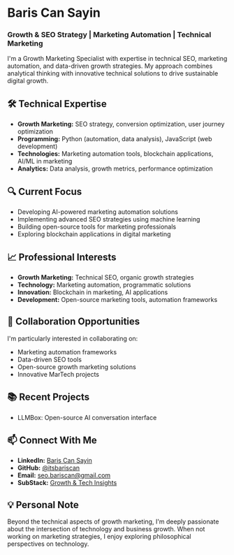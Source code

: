 # Baris Can Sayin
### Growth & SEO Strategy | Marketing Automation | Technical Marketing

I'm a Growth Marketing Specialist with expertise in technical SEO, marketing automation, and data-driven growth strategies. My approach combines analytical thinking with innovative technical solutions to drive sustainable digital growth.

## 🛠️ Technical Expertise

- **Growth Marketing:** SEO strategy, conversion optimization, user journey optimization
- **Programming:** Python (automation, data analysis), JavaScript (web development)
- **Technologies:** Marketing automation tools, blockchain applications, AI/ML in marketing
- **Analytics:** Data analysis, growth metrics, performance optimization

## 🔍 Current Focus

- Developing AI-powered marketing automation solutions
- Implementing advanced SEO strategies using machine learning
- Building open-source tools for marketing professionals
- Exploring blockchain applications in digital marketing

## 📈 Professional Interests

- **Growth Marketing:** Technical SEO, organic growth strategies
- **Technology:** Marketing automation, programmatic solutions
- **Innovation:** Blockchain in marketing, AI applications
- **Development:** Open-source marketing tools, automation frameworks

## 🤝 Collaboration Opportunities

I'm particularly interested in collaborating on:
- Marketing automation frameworks
- Data-driven SEO tools
- Open-source growth marketing solutions
- Innovative MarTech projects

## 📚 Recent Projects

- LLMBox: Open-source AI conversation interface

## 📫 Connect With Me

- **LinkedIn:** [Baris Can Sayin](https://www.linkedin.com/in/bariscansayin/)
- **GitHub:** [@itsbariscan](https://github.com/itsbariscan)
- **Email:** seo.bariscan@gmail.com
- **SubStack:** [Growth & Tech Insights](https://itsbariscan.substack.com/)

## 💡 Personal Note

Beyond the technical aspects of growth marketing, I'm deeply passionate about the intersection of technology and business growth. When not working on marketing strategies, I enjoy exploring philosophical perspectives on technology.
